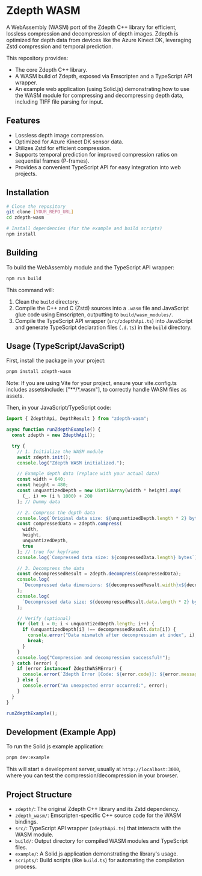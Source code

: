 # Zdepth WASM

A WebAssembly (WASM) port of the Zdepth C++ library for efficient, lossless compression and decompression of depth images. Zdepth is optimized for depth data from devices like the Azure Kinect DK, leveraging Zstd compression and temporal prediction.

This repository provides:

- The core Zdepth C++ library.
- A WASM build of Zdepth, exposed via Emscripten and a TypeScript API wrapper.
- An example web application (using Solid.js) demonstrating how to use the WASM module for compressing and decompressing depth data, including TIFF file parsing for input.

## Features

- Lossless depth image compression.
- Optimized for Azure Kinect DK sensor data.
- Utilizes Zstd for efficient compression.
- Supports temporal prediction for improved compression ratios on sequential frames (P-frames).
- Provides a convenient TypeScript API for easy integration into web projects.

## Installation

```bash
# Clone the repository
git clone [YOUR_REPO_URL]
cd zdepth-wasm

# Install dependencies (for the example and build scripts)
npm install
```

## Building

To build the WebAssembly module and the TypeScript API wrapper:

```bash
npm run build
```

This command will:

1.  Clean the `build` directory.
2.  Compile the C++ and C (Zstd) sources into a `.wasm` file and JavaScript glue code using Emscripten, outputting to `build/wasm_modules/`.
3.  Compile the TypeScript API wrapper (`src/zdepthApi.ts`) into JavaScript and generate TypeScript declaration files (`.d.ts`) in the `build` directory.

## Usage (TypeScript/JavaScript)

First, install the package in your project:

```bash
pnpm install zdepth-wasm
```

Note: If you are using Vite for your project, ensure your vite.config.ts includes assetsInclude: ["**/*.wasm"], to correctly handle WASM files as assets.

Then, in your JavaScript/TypeScript code:

```typescript
import { ZdepthApi, DepthResult } from "zdepth-wasm";

async function runZdepthExample() {
  const zdepth = new ZdepthApi();

  try {
    // 1. Initialize the WASM module
    await zdepth.init();
    console.log("Zdepth WASM initialized.");

    // Example depth data (replace with your actual data)
    const width = 640;
    const height = 480;
    const unquantizedDepth = new Uint16Array(width * height).map(
      (_, i) => (i % 1000) + 200
    ); // Dummy data

    // 2. Compress the depth data
    console.log(`Original data size: ${unquantizedDepth.length * 2} bytes`);
    const compressedData = zdepth.compress(
      width,
      height,
      unquantizedDepth,
      true
    ); // true for keyframe
    console.log(`Compressed data size: ${compressedData.length} bytes`);

    // 3. Decompress the data
    const decompressedResult = zdepth.decompress(compressedData);
    console.log(
      `Decompressed data dimensions: ${decompressedResult.width}x${decompressedResult.height}`
    );
    console.log(
      `Decompressed data size: ${decompressedResult.data.length * 2} bytes`
    );

    // Verify (optional)
    for (let i = 0; i < unquantizedDepth.length; i++) {
      if (unquantizedDepth[i] !== decompressedResult.data[i]) {
        console.error("Data mismatch after decompression at index", i);
        break;
      }
    }
    console.log("Compression and decompression successful!");
  } catch (error) {
    if (error instanceof ZdepthWASMError) {
      console.error(`Zdepth Error [Code: ${error.code}]: ${error.message}`);
    } else {
      console.error("An unexpected error occurred:", error);
    }
  }
}

runZdepthExample();
```

## Development (Example App)

To run the Solid.js example application:

```bash
pnpm dev:example
```

This will start a development server, usually at `http://localhost:3000`, where you can test the compression/decompression in your browser.

## Project Structure

- `zdepth/`: The original Zdepth C++ library and its Zstd dependency.
- `zdepth_wasm/`: Emscripten-specific C++ source code for the WASM bindings.
- `src/`: TypeScript API wrapper (`zdepthApi.ts`) that interacts with the WASM module.
- `build/`: Output directory for compiled WASM modules and TypeScript files.
- `example/`: A Solid.js application demonstrating the library's usage.
- `scripts/`: Build scripts (like `build.ts`) for automating the compilation process.
